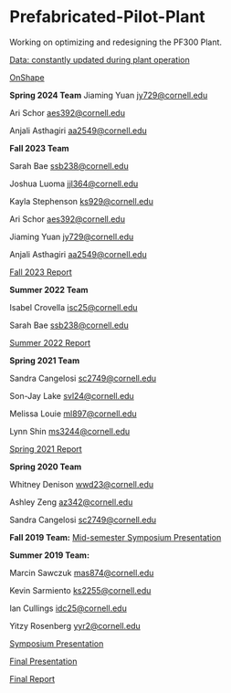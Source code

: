 # Prefabricated-Pilot-Plant
Working on optimizing and redesigning the PF300 Plant.

[Data: constantly updated during plant operation](https://drive.google.com/drive/folders/15Q-oahdi-_HOuTjkzV-ZeO8t-d6P-ldm?usp=sharing)

[OnShape](https://cad.onshape.com/documents/c2d1f86405270e814e117305/w/5a99281e258edb48b9d633f5/e/6bae3d77db5722cca1e4684c)

**Spring 2024 Team**
Jiaming Yuan jy729@cornell.edu

Ari Schor aes392@cornell.edu

Anjali Asthagiri aa2549@cornell.edu

**Fall 2023 Team**

Sarah Bae ssb238@cornell.edu

Joshua Luoma jjl364@cornell.edu

Kayla Stephenson ks929@cornell.edu

Ari Schor aes392@cornell.edu

Jiaming Yuan jy729@cornell.edu

Anjali Asthagiri aa2549@cornell.edu

[Fall 2023 Report](https://docs.google.com/document/d/e/2PACX-1vT9NayLwSj0DSO6I6zIm8iFLQtal2snJDCT8Y99-VTBxyXMKy_upGpKFzNsSaJLsYfuqjPXhcydjL0X/pub)

**Summer 2022 Team**

Isabel Crovella isc25@cornell.edu

Sarah Bae ssb238@cornell.edu

[Summer 2022 Report](https://github.com/AguaClara/PF200/blob/5bb9a7f38fa5151b12aef5d702b937e5a5cea816/PF200_Summer_2022_Final_Draft.ipynb)

**Spring 2021 Team**

Sandra Cangelosi sc2749@cornell.edu

Son-Jay Lake svl24@cornell.edu

Melissa Louie ml897@cornell.edu

Lynn Shin ms3244@cornell.edu

[Spring 2021 Report](https://github.com/AguaClara/PF200/blob/master/Spring%202021/PF200_Report_Spring_2021.ipynb)

**Spring 2020 Team**

Whitney Denison wwd23@cornell.edu

Ashley Zeng az342@cornell.edu

Sandra Cangelosi sc2749@cornell.edu


**Fall 2019 Team:**
[Mid-semester Symposium Presentation](https://docs.google.com/presentation/d/1beXxfFk0Zb6vNhiRZd7WTKsvpil8FLFxB8vfp_9dHnY/edit?usp=sharing)

**Summer 2019 Team:**

Marcin Sawczuk mas874@cornell.edu

Kevin Sarmiento ks2255@cornell.edu

Ian Cullings idc25@cornell.edu

Yitzy Rosenberg yyr2@cornell.edu

[Symposium Presentation](https://docs.google.com/presentation/d/14-7EX47XN8-9KOKcPPQAOfRzo7gDOhDvY8mLLPdoe-Y/edit#slide=id.g34e26895c8_3_0)

[Final Presentation](https://docs.google.com/presentation/d/1NT3kG8-FQKytqtTQstRGDQaPQnel-frj4UgSt9LlMlI/edit?usp=sharing)

[Final Report](https://colab.research.google.com/github/AguaClara/Prefabricated-Pilot-Plant/blob/master/Summer2019_Report_2.ipynb)
